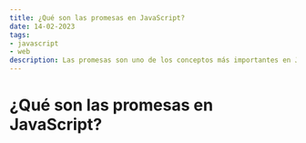 ```yaml
---
title: ¿Qué son las promesas en JavaScript?
date: 14-02-2023
tags:
- javascript
- web
description: Las promesas son uno de los conceptos más importantes en JavaScript, y su uso se ha vuelto cada vez más común en los últimos años. En este artículo, te explicaremos qué son las promesas y cómo puedes utilizarlas en tu propio código.
---
```


# ¿Qué son las promesas en JavaScript?